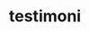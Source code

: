 ---
title: "testimoni"
items:
  - pengguna: "Andy Pratama, Direktur PT Sinar Abadi"
    comment: "Proses pembangunan kantor kami selesai tepat waktu, dengan kualitas bangunan yang sangat memuaskan. Mereka sangat profesional, komunikatif, dan detail dalam setiap tahapan proyek."
  - pengguna: "Siti Azzahra, Klien Perorangan"
    comment: "Proses pembangunan kantor kami selesai tepat waktu, dengan kualitas bangunan yang sangat memuaskan. Mereka sangat profesional, komunikatif, dan detail dalam setiap tahapan proyek."
  - pengguna: "Budi Hartono, Manager CV Logistik Utama"
    comment: "Pembangunan gudang logistik kami berjalan lancar berkat kerja profesional dan pengalaman panjang tim. Mereka mampu bekerja sesuai anggaran dan spesifikasi teknis yang ketat."
---